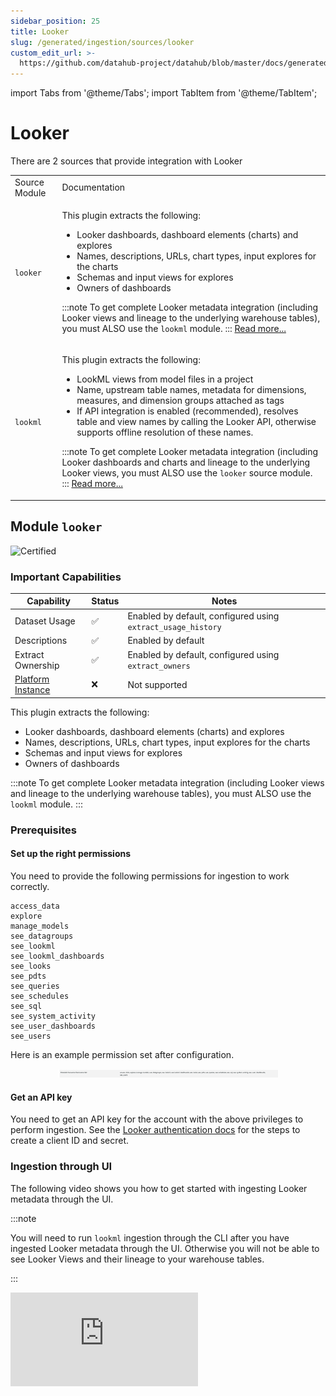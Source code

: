 ```yaml
---
sidebar_position: 25
title: Looker
slug: /generated/ingestion/sources/looker
custom_edit_url: >-
  https://github.com/datahub-project/datahub/blob/master/docs/generated/ingestion/sources/looker.md
---
```


import Tabs from '@theme/Tabs';
import TabItem from '@theme/TabItem';

# Looker
There are 2 sources that provide integration with Looker

<table>
<tr><td>Source Module</td><td>Documentation</td></tr><tr>
<td>

`looker`

</td>
<td>



This plugin extracts the following:
- Looker dashboards, dashboard elements (charts) and explores
- Names, descriptions, URLs, chart types, input explores for the charts
- Schemas and input views for explores
- Owners of dashboards

:::note
To get complete Looker metadata integration (including Looker views and lineage to the underlying warehouse tables), you must ALSO use the `lookml` module.
:::
 [Read more...](#module-looker)


</td>
</tr>
<tr>
<td>

`lookml`

</td>
<td>



This plugin extracts the following:
- LookML views from model files in a project
- Name, upstream table names, metadata for dimensions, measures, and dimension groups attached as tags
- If API integration is enabled (recommended), resolves table and view names by calling the Looker API, otherwise supports offline resolution of these names.

:::note
To get complete Looker metadata integration (including Looker dashboards and charts and lineage to the underlying Looker views, you must ALSO use the `looker` source module.
:::
 [Read more...](#module-lookml)


</td>
</tr>
</table>



## Module `looker`
![Certified](https://img.shields.io/badge/support%20status-certified-brightgreen)


### Important Capabilities
| Capability | Status | Notes |
| ---------- | ------ | ----- |
| Dataset Usage | ✅ | Enabled by default, configured using `extract_usage_history` |
| Descriptions | ✅ | Enabled by default |
| Extract Ownership | ✅ | Enabled by default, configured using `extract_owners` |
| [Platform Instance](../../../platform-instances.md) | ❌ | Not supported |


This plugin extracts the following:
- Looker dashboards, dashboard elements (charts) and explores
- Names, descriptions, URLs, chart types, input explores for the charts
- Schemas and input views for explores
- Owners of dashboards

:::note
To get complete Looker metadata integration (including Looker views and lineage to the underlying warehouse tables), you must ALSO use the `lookml` module.
:::

### Prerequisites

#### Set up the right permissions
You need to provide the following permissions for ingestion to work correctly. 
```
access_data
explore
manage_models
see_datagroups
see_lookml
see_lookml_dashboards
see_looks
see_pdts
see_queries
see_schedules
see_sql
see_system_activity
see_user_dashboards
see_users
```
Here is an example permission set after configuration. 

<p align="center">
  <img width="70%"  src="https://raw.githubusercontent.com/datahub-project/static-assets/main/imgs/looker_datahub_permission_set.png"/>
</p>

#### Get an API key

You need to get an API key for the account with the above privileges to perform ingestion. See the [Looker authentication docs](https://docs.looker.com/reference/api-and-integration/api-auth#authentication_with_an_sdk) for the steps to create a client ID and secret.


### Ingestion through UI

The following video shows you how to get started with ingesting Looker metadata through the UI. 

:::note

You will need to run `lookml` ingestion through the CLI after you have ingested Looker metadata through the UI. Otherwise you will not be able to see Looker Views and their lineage to your warehouse tables. 

::: 

<div
  style={{
    position: "relative",
    paddingBottom: "57.692307692307686%",
    height: 0
  }}
>
  <iframe
    src="https://www.loom.com/embed/b8b9654e02714d20a44122cc1bffc1bb"
    frameBorder={0}
    webkitallowfullscreen=""
    mozallowfullscreen=""
    allowFullScreen=""
    style={{
      position: "absolute",
      top: 0,
      left: 0,
      width: "100%",
      height: "100%"
    }}
  />
</div>



### CLI based Ingestion

#### Install the Plugin
```shell
pip install 'acryl-datahub[looker]'
```

### Starter Recipe
Check out the following recipe to get started with ingestion! See [below](#config-details) for full configuration options.


For general pointers on writing and running a recipe, see our [main recipe guide](../../../../metadata-ingestion/README.md#recipes).
```yaml
source:
  type: "looker"
  config:
    # Coordinates
    base_url: "https://<company>.cloud.looker.com"

    # Credentials
    client_id: ${LOOKER_CLIENT_ID}
    client_secret: ${LOOKER_CLIENT_SECRET}

# sink configs

```

### Config Details
<Tabs>
                <TabItem value="options" label="Options" default>

Note that a `.` is used to denote nested fields in the YAML recipe.


<div className='config-table'>

| Field | Description |
|:--- |:--- |
| <div className="path-line"><span className="path-main">base_url</span>&nbsp;<abbr title="Required">✅</abbr></div> <div className="type-name-line"><span className="type-name">string</span></div> | Url to your Looker instance: `https://company.looker.com:19999` or `https://looker.company.com`, or similar. Used for making API calls to Looker and constructing clickable dashboard and chart urls.  |
| <div className="path-line"><span className="path-main">client_id</span>&nbsp;<abbr title="Required">✅</abbr></div> <div className="type-name-line"><span className="type-name">string</span></div> | Looker API client id.  |
| <div className="path-line"><span className="path-main">client_secret</span>&nbsp;<abbr title="Required">✅</abbr></div> <div className="type-name-line"><span className="type-name">string</span></div> | Looker API client secret.  |
| <div className="path-line"><span className="path-main">actor</span></div> <div className="type-name-line"><span className="type-name">string</span></div> | This config is deprecated in favor of `extract_owners`. Previously, was the actor to use in ownership properties of ingested metadata.  |
| <div className="path-line"><span className="path-main">external_base_url</span></div> <div className="type-name-line"><span className="type-name">string</span></div> | Optional URL to use when constructing external URLs to Looker if the `base_url` is not the correct one to use. For example, `https://looker-public.company.com`. If not provided, the external base URL will default to `base_url`.  |
| <div className="path-line"><span className="path-main">extract_column_level_lineage</span></div> <div className="type-name-line"><span className="type-name">boolean</span></div> | When enabled, extracts column-level lineage from Views and Explores <div className="default-line default-line-with-docs">Default: <span className="default-value">True</span></div> |
| <div className="path-line"><span className="path-main">extract_embed_urls</span></div> <div className="type-name-line"><span className="type-name">boolean</span></div> | Produce URLs used to render Looker Explores as Previews inside of DataHub UI. Embeds must be enabled inside of Looker to use this feature. <div className="default-line default-line-with-docs">Default: <span className="default-value">True</span></div> |
| <div className="path-line"><span className="path-main">extract_independent_looks</span></div> <div className="type-name-line"><span className="type-name">boolean</span></div> | Extract looks which are not part of any Dashboard. To enable this flag the stateful_ingestion should also be enabled. <div className="default-line default-line-with-docs">Default: <span className="default-value">False</span></div> |
| <div className="path-line"><span className="path-main">extract_owners</span></div> <div className="type-name-line"><span className="type-name">boolean</span></div> | When enabled, extracts ownership from Looker directly. When disabled, ownership is left empty for dashboards and charts. <div className="default-line default-line-with-docs">Default: <span className="default-value">True</span></div> |
| <div className="path-line"><span className="path-main">extract_usage_history</span></div> <div className="type-name-line"><span className="type-name">boolean</span></div> | Whether to ingest usage statistics for dashboards. Setting this to True will query looker system activity explores to fetch historical dashboard usage. <div className="default-line default-line-with-docs">Default: <span className="default-value">True</span></div> |
| <div className="path-line"><span className="path-main">extract_usage_history_for_interval</span></div> <div className="type-name-line"><span className="type-name">string</span></div> | Used only if extract_usage_history is set to True. Interval to extract looker dashboard usage history for. See https://docs.looker.com/reference/filter-expressions#date_and_time. <div className="default-line default-line-with-docs">Default: <span className="default-value">30 days</span></div> |
| <div className="path-line"><span className="path-main">include_deleted</span></div> <div className="type-name-line"><span className="type-name">boolean</span></div> | Whether to include deleted dashboards and looks. <div className="default-line default-line-with-docs">Default: <span className="default-value">False</span></div> |
| <div className="path-line"><span className="path-main">max_threads</span></div> <div className="type-name-line"><span className="type-name">integer</span></div> | Max parallelism for Looker API calls. Defaults to cpuCount or 40 <div className="default-line default-line-with-docs">Default: <span className="default-value">12</span></div> |
| <div className="path-line"><span className="path-main">platform_instance</span></div> <div className="type-name-line"><span className="type-name">string</span></div> | The instance of the platform that all assets produced by this recipe belong to  |
| <div className="path-line"><span className="path-main">platform_name</span></div> <div className="type-name-line"><span className="type-name">string</span></div> | Default platform name. Don't change. <div className="default-line default-line-with-docs">Default: <span className="default-value">looker</span></div> |
| <div className="path-line"><span className="path-main">skip_personal_folders</span></div> <div className="type-name-line"><span className="type-name">boolean</span></div> | Whether to skip ingestion of dashboards in personal folders. Setting this to True will only ingest dashboards in the Shared folder space. <div className="default-line default-line-with-docs">Default: <span className="default-value">False</span></div> |
| <div className="path-line"><span className="path-main">strip_user_ids_from_email</span></div> <div className="type-name-line"><span className="type-name">boolean</span></div> | When enabled, converts Looker user emails of the form name@domain.com to urn:li:corpuser:name when assigning ownership <div className="default-line default-line-with-docs">Default: <span className="default-value">False</span></div> |
| <div className="path-line"><span className="path-main">tag_measures_and_dimensions</span></div> <div className="type-name-line"><span className="type-name">boolean</span></div> | When enabled, attaches tags to measures, dimensions and dimension groups to make them more discoverable. When disabled, adds this information to the description of the column. <div className="default-line default-line-with-docs">Default: <span className="default-value">True</span></div> |
| <div className="path-line"><span className="path-main">env</span></div> <div className="type-name-line"><span className="type-name">string</span></div> | The environment that all assets produced by this connector belong to <div className="default-line default-line-with-docs">Default: <span className="default-value">PROD</span></div> |
| <div className="path-line"><span className="path-main">chart_pattern</span></div> <div className="type-name-line"><span className="type-name">AllowDenyPattern</span></div> | Patterns for selecting chart ids that are to be included <div className="default-line default-line-with-docs">Default: <span className="default-value">&#123;&#x27;allow&#x27;: &#91;&#x27;.&#42;&#x27;&#93;, &#x27;deny&#x27;: &#91;&#93;, &#x27;ignoreCase&#x27;: True&#125;</span></div> |
| <div className="path-line"><span className="path-prefix">chart_pattern.</span><span className="path-main">allow</span></div> <div className="type-name-line"><span className="type-name">array(string)</span></div> |   |
| <div className="path-line"><span className="path-prefix">chart_pattern.</span><span className="path-main">deny</span></div> <div className="type-name-line"><span className="type-name">array(string)</span></div> |   |
| <div className="path-line"><span className="path-prefix">chart_pattern.</span><span className="path-main">ignoreCase</span></div> <div className="type-name-line"><span className="type-name">boolean</span></div> | Whether to ignore case sensitivity during pattern matching. <div className="default-line default-line-with-docs">Default: <span className="default-value">True</span></div> |
| <div className="path-line"><span className="path-main">dashboard_pattern</span></div> <div className="type-name-line"><span className="type-name">AllowDenyPattern</span></div> | Patterns for selecting dashboard ids that are to be included <div className="default-line default-line-with-docs">Default: <span className="default-value">&#123;&#x27;allow&#x27;: &#91;&#x27;.&#42;&#x27;&#93;, &#x27;deny&#x27;: &#91;&#93;, &#x27;ignoreCase&#x27;: True&#125;</span></div> |
| <div className="path-line"><span className="path-prefix">dashboard_pattern.</span><span className="path-main">allow</span></div> <div className="type-name-line"><span className="type-name">array(string)</span></div> |   |
| <div className="path-line"><span className="path-prefix">dashboard_pattern.</span><span className="path-main">deny</span></div> <div className="type-name-line"><span className="type-name">array(string)</span></div> |   |
| <div className="path-line"><span className="path-prefix">dashboard_pattern.</span><span className="path-main">ignoreCase</span></div> <div className="type-name-line"><span className="type-name">boolean</span></div> | Whether to ignore case sensitivity during pattern matching. <div className="default-line default-line-with-docs">Default: <span className="default-value">True</span></div> |
| <div className="path-line"><span className="path-main">explore_browse_pattern</span></div> <div className="type-name-line"><span className="type-name">LookerNamingPattern</span></div> | Pattern for providing browse paths to explores. Allowed variables are ['platform', 'env', 'project', 'model', 'name'] <div className="default-line default-line-with-docs">Default: <span className="default-value">&#123;&#x27;pattern&#x27;: &#x27;/&#123;env&#125;/&#123;platform&#125;/&#123;project&#125;/explores&#x27;...</span></div> |
| <div className="path-line"><span className="path-prefix">explore_browse_pattern.</span><span className="path-main">pattern</span>&nbsp;<abbr title="Required if explore_browse_pattern is set">❓</abbr></div> <div className="type-name-line"><span className="type-name">string</span></div> |   |
| <div className="path-line"><span className="path-main">explore_naming_pattern</span></div> <div className="type-name-line"><span className="type-name">LookerNamingPattern</span></div> | Pattern for providing dataset names to explores. Allowed variables are ['platform', 'env', 'project', 'model', 'name'] <div className="default-line default-line-with-docs">Default: <span className="default-value">&#123;&#x27;pattern&#x27;: &#x27;&#123;model&#125;.explore.&#123;name&#125;&#x27;&#125;</span></div> |
| <div className="path-line"><span className="path-prefix">explore_naming_pattern.</span><span className="path-main">pattern</span>&nbsp;<abbr title="Required if explore_naming_pattern is set">❓</abbr></div> <div className="type-name-line"><span className="type-name">string</span></div> |   |
| <div className="path-line"><span className="path-main">transport_options</span></div> <div className="type-name-line"><span className="type-name">TransportOptionsConfig</span></div> | Populates the [TransportOptions](https://github.com/looker-open-source/sdk-codegen/blob/94d6047a0d52912ac082eb91616c1e7c379ab262/python/looker_sdk/rtl/transport.py#L70) struct for looker client  |
| <div className="path-line"><span className="path-prefix">transport_options.</span><span className="path-main">headers</span>&nbsp;<abbr title="Required if transport_options is set">❓</abbr></div> <div className="type-name-line"><span className="type-name">map(str,string)</span></div> |   |
| <div className="path-line"><span className="path-prefix">transport_options.</span><span className="path-main">timeout</span>&nbsp;<abbr title="Required if transport_options is set">❓</abbr></div> <div className="type-name-line"><span className="type-name">integer</span></div> |   |
| <div className="path-line"><span className="path-main">view_browse_pattern</span></div> <div className="type-name-line"><span className="type-name">LookerNamingPattern</span></div> | Pattern for providing browse paths to views. Allowed variables are ['platform', 'env', 'project', 'model', 'name'] <div className="default-line default-line-with-docs">Default: <span className="default-value">&#123;&#x27;pattern&#x27;: &#x27;/&#123;env&#125;/&#123;platform&#125;/&#123;project&#125;/views&#x27;&#125;</span></div> |
| <div className="path-line"><span className="path-prefix">view_browse_pattern.</span><span className="path-main">pattern</span>&nbsp;<abbr title="Required if view_browse_pattern is set">❓</abbr></div> <div className="type-name-line"><span className="type-name">string</span></div> |   |
| <div className="path-line"><span className="path-main">view_naming_pattern</span></div> <div className="type-name-line"><span className="type-name">LookerNamingPattern</span></div> | Pattern for providing dataset names to views. Allowed variables are ['platform', 'env', 'project', 'model', 'name'] <div className="default-line default-line-with-docs">Default: <span className="default-value">&#123;&#x27;pattern&#x27;: &#x27;&#123;project&#125;.view.&#123;name&#125;&#x27;&#125;</span></div> |
| <div className="path-line"><span className="path-prefix">view_naming_pattern.</span><span className="path-main">pattern</span>&nbsp;<abbr title="Required if view_naming_pattern is set">❓</abbr></div> <div className="type-name-line"><span className="type-name">string</span></div> |   |
| <div className="path-line"><span className="path-main">stateful_ingestion</span></div> <div className="type-name-line"><span className="type-name">StatefulStaleMetadataRemovalConfig</span></div> | Base specialized config for Stateful Ingestion with stale metadata removal capability.  |
| <div className="path-line"><span className="path-prefix">stateful_ingestion.</span><span className="path-main">enabled</span></div> <div className="type-name-line"><span className="type-name">boolean</span></div> | The type of the ingestion state provider registered with datahub. <div className="default-line default-line-with-docs">Default: <span className="default-value">False</span></div> |
| <div className="path-line"><span className="path-prefix">stateful_ingestion.</span><span className="path-main">remove_stale_metadata</span></div> <div className="type-name-line"><span className="type-name">boolean</span></div> | Soft-deletes the entities present in the last successful run but missing in the current run with stateful_ingestion enabled. <div className="default-line default-line-with-docs">Default: <span className="default-value">True</span></div> |

</div>
</TabItem>
<TabItem value="schema" label="Schema">

The [JSONSchema](https://json-schema.org/) for this configuration is inlined below.


```javascript
{
  "title": "LookerDashboardSourceConfig",
  "description": "Any source that is a primary producer of Dataset metadata should inherit this class",
  "type": "object",
  "properties": {
    "env": {
      "title": "Env",
      "description": "The environment that all assets produced by this connector belong to",
      "default": "PROD",
      "type": "string"
    },
    "stateful_ingestion": {
      "$ref": "#/definitions/StatefulStaleMetadataRemovalConfig"
    },
    "platform_instance": {
      "title": "Platform Instance",
      "description": "The instance of the platform that all assets produced by this recipe belong to",
      "type": "string"
    },
    "explore_naming_pattern": {
      "title": "Explore Naming Pattern",
      "description": "Pattern for providing dataset names to explores. Allowed variables are ['platform', 'env', 'project', 'model', 'name']",
      "default": {
        "pattern": "{model}.explore.{name}"
      },
      "allOf": [
        {
          "$ref": "#/definitions/LookerNamingPattern"
        }
      ]
    },
    "explore_browse_pattern": {
      "title": "Explore Browse Pattern",
      "description": "Pattern for providing browse paths to explores. Allowed variables are ['platform', 'env', 'project', 'model', 'name']",
      "default": {
        "pattern": "/{env}/{platform}/{project}/explores"
      },
      "allOf": [
        {
          "$ref": "#/definitions/LookerNamingPattern"
        }
      ]
    },
    "view_naming_pattern": {
      "title": "View Naming Pattern",
      "description": "Pattern for providing dataset names to views. Allowed variables are ['platform', 'env', 'project', 'model', 'name']",
      "default": {
        "pattern": "{project}.view.{name}"
      },
      "allOf": [
        {
          "$ref": "#/definitions/LookerNamingPattern"
        }
      ]
    },
    "view_browse_pattern": {
      "title": "View Browse Pattern",
      "description": "Pattern for providing browse paths to views. Allowed variables are ['platform', 'env', 'project', 'model', 'name']",
      "default": {
        "pattern": "/{env}/{platform}/{project}/views"
      },
      "allOf": [
        {
          "$ref": "#/definitions/LookerNamingPattern"
        }
      ]
    },
    "tag_measures_and_dimensions": {
      "title": "Tag Measures And Dimensions",
      "description": "When enabled, attaches tags to measures, dimensions and dimension groups to make them more discoverable. When disabled, adds this information to the description of the column.",
      "default": true,
      "type": "boolean"
    },
    "platform_name": {
      "title": "Platform Name",
      "description": "Default platform name. Don't change.",
      "default": "looker",
      "type": "string"
    },
    "extract_column_level_lineage": {
      "title": "Extract Column Level Lineage",
      "description": "When enabled, extracts column-level lineage from Views and Explores",
      "default": true,
      "type": "boolean"
    },
    "client_id": {
      "title": "Client Id",
      "description": "Looker API client id.",
      "type": "string"
    },
    "client_secret": {
      "title": "Client Secret",
      "description": "Looker API client secret.",
      "type": "string"
    },
    "base_url": {
      "title": "Base Url",
      "description": "Url to your Looker instance: `https://company.looker.com:19999` or `https://looker.company.com`, or similar. Used for making API calls to Looker and constructing clickable dashboard and chart urls.",
      "type": "string"
    },
    "transport_options": {
      "title": "Transport Options",
      "description": "Populates the [TransportOptions](https://github.com/looker-open-source/sdk-codegen/blob/94d6047a0d52912ac082eb91616c1e7c379ab262/python/looker_sdk/rtl/transport.py#L70) struct for looker client",
      "allOf": [
        {
          "$ref": "#/definitions/TransportOptionsConfig"
        }
      ]
    },
    "dashboard_pattern": {
      "title": "Dashboard Pattern",
      "description": "Patterns for selecting dashboard ids that are to be included",
      "default": {
        "allow": [
          ".*"
        ],
        "deny": [],
        "ignoreCase": true
      },
      "allOf": [
        {
          "$ref": "#/definitions/AllowDenyPattern"
        }
      ]
    },
    "chart_pattern": {
      "title": "Chart Pattern",
      "description": "Patterns for selecting chart ids that are to be included",
      "default": {
        "allow": [
          ".*"
        ],
        "deny": [],
        "ignoreCase": true
      },
      "allOf": [
        {
          "$ref": "#/definitions/AllowDenyPattern"
        }
      ]
    },
    "include_deleted": {
      "title": "Include Deleted",
      "description": "Whether to include deleted dashboards and looks.",
      "default": false,
      "type": "boolean"
    },
    "extract_owners": {
      "title": "Extract Owners",
      "description": "When enabled, extracts ownership from Looker directly. When disabled, ownership is left empty for dashboards and charts.",
      "default": true,
      "type": "boolean"
    },
    "actor": {
      "title": "Actor",
      "description": "This config is deprecated in favor of `extract_owners`. Previously, was the actor to use in ownership properties of ingested metadata.",
      "type": "string"
    },
    "strip_user_ids_from_email": {
      "title": "Strip User Ids From Email",
      "description": "When enabled, converts Looker user emails of the form name@domain.com to urn:li:corpuser:name when assigning ownership",
      "default": false,
      "type": "boolean"
    },
    "skip_personal_folders": {
      "title": "Skip Personal Folders",
      "description": "Whether to skip ingestion of dashboards in personal folders. Setting this to True will only ingest dashboards in the Shared folder space.",
      "default": false,
      "type": "boolean"
    },
    "max_threads": {
      "title": "Max Threads",
      "description": "Max parallelism for Looker API calls. Defaults to cpuCount or 40",
      "default": 12,
      "type": "integer"
    },
    "external_base_url": {
      "title": "External Base Url",
      "description": "Optional URL to use when constructing external URLs to Looker if the `base_url` is not the correct one to use. For example, `https://looker-public.company.com`. If not provided, the external base URL will default to `base_url`.",
      "type": "string"
    },
    "extract_usage_history": {
      "title": "Extract Usage History",
      "description": "Whether to ingest usage statistics for dashboards. Setting this to True will query looker system activity explores to fetch historical dashboard usage.",
      "default": true,
      "type": "boolean"
    },
    "extract_usage_history_for_interval": {
      "title": "Extract Usage History For Interval",
      "description": "Used only if extract_usage_history is set to True. Interval to extract looker dashboard usage history for. See https://docs.looker.com/reference/filter-expressions#date_and_time.",
      "default": "30 days",
      "type": "string"
    },
    "extract_embed_urls": {
      "title": "Extract Embed Urls",
      "description": "Produce URLs used to render Looker Explores as Previews inside of DataHub UI. Embeds must be enabled inside of Looker to use this feature.",
      "default": true,
      "type": "boolean"
    },
    "extract_independent_looks": {
      "title": "Extract Independent Looks",
      "description": "Extract looks which are not part of any Dashboard. To enable this flag the stateful_ingestion should also be enabled.",
      "default": false,
      "type": "boolean"
    }
  },
  "required": [
    "client_id",
    "client_secret",
    "base_url"
  ],
  "additionalProperties": false,
  "definitions": {
    "DynamicTypedStateProviderConfig": {
      "title": "DynamicTypedStateProviderConfig",
      "type": "object",
      "properties": {
        "type": {
          "title": "Type",
          "description": "The type of the state provider to use. For DataHub use `datahub`",
          "type": "string"
        },
        "config": {
          "title": "Config",
          "description": "The configuration required for initializing the state provider. Default: The datahub_api config if set at pipeline level. Otherwise, the default DatahubClientConfig. See the defaults (https://github.com/datahub-project/datahub/blob/master/metadata-ingestion/src/datahub/ingestion/graph/client.py#L19)."
        }
      },
      "required": [
        "type"
      ],
      "additionalProperties": false
    },
    "StatefulStaleMetadataRemovalConfig": {
      "title": "StatefulStaleMetadataRemovalConfig",
      "description": "Base specialized config for Stateful Ingestion with stale metadata removal capability.",
      "type": "object",
      "properties": {
        "enabled": {
          "title": "Enabled",
          "description": "The type of the ingestion state provider registered with datahub.",
          "default": false,
          "type": "boolean"
        },
        "remove_stale_metadata": {
          "title": "Remove Stale Metadata",
          "description": "Soft-deletes the entities present in the last successful run but missing in the current run with stateful_ingestion enabled.",
          "default": true,
          "type": "boolean"
        }
      },
      "additionalProperties": false
    },
    "LookerNamingPattern": {
      "title": "LookerNamingPattern",
      "type": "object",
      "properties": {
        "pattern": {
          "title": "Pattern",
          "type": "string"
        }
      },
      "required": [
        "pattern"
      ],
      "additionalProperties": false
    },
    "TransportOptionsConfig": {
      "title": "TransportOptionsConfig",
      "type": "object",
      "properties": {
        "timeout": {
          "title": "Timeout",
          "type": "integer"
        },
        "headers": {
          "title": "Headers",
          "type": "object",
          "additionalProperties": {
            "type": "string"
          }
        }
      },
      "required": [
        "timeout",
        "headers"
      ],
      "additionalProperties": false
    },
    "AllowDenyPattern": {
      "title": "AllowDenyPattern",
      "description": "A class to store allow deny regexes",
      "type": "object",
      "properties": {
        "allow": {
          "title": "Allow",
          "description": "List of regex patterns to include in ingestion",
          "default": [
            ".*"
          ],
          "type": "array",
          "items": {
            "type": "string"
          }
        },
        "deny": {
          "title": "Deny",
          "description": "List of regex patterns to exclude from ingestion.",
          "default": [],
          "type": "array",
          "items": {
            "type": "string"
          }
        },
        "ignoreCase": {
          "title": "Ignorecase",
          "description": "Whether to ignore case sensitivity during pattern matching.",
          "default": true,
          "type": "boolean"
        }
      },
      "additionalProperties": false
    }
  }
}
```


</TabItem>
</Tabs>


### Code Coordinates
- Class Name: `datahub.ingestion.source.looker.looker_source.LookerDashboardSource`
- Browse on [GitHub](https://github.com/datahub-project/datahub/blob/master/metadata-ingestion/src/datahub/ingestion/source/looker/looker_source.py)



## Module `lookml`
![Certified](https://img.shields.io/badge/support%20status-certified-brightgreen)


### Important Capabilities
| Capability | Status | Notes |
| ---------- | ------ | ----- |
| Column-level Lineage | ✅ | Enabled by default, configured using `extract_column_level_lineage` |
| [Platform Instance](../../../platform-instances.md) | ✅ | Supported using the `connection_to_platform_map` |
| Table-Level Lineage | ✅ | Supported by default |


This plugin extracts the following:
- LookML views from model files in a project
- Name, upstream table names, metadata for dimensions, measures, and dimension groups attached as tags
- If API integration is enabled (recommended), resolves table and view names by calling the Looker API, otherwise supports offline resolution of these names.

:::note
To get complete Looker metadata integration (including Looker dashboards and charts and lineage to the underlying Looker views, you must ALSO use the `looker` source module.
:::

### Prerequisites

#### [Recommended] Create a GitHub Deploy Key

To use LookML ingestion through the UI, or automate github checkout through the cli, you must set up a GitHub deploy key for your Looker GitHub repository. Read [this](https://docs.github.com/en/developers/overview/managing-deploy-keys#deploy-keys) document for how to set up deploy keys for your Looker git repo.

In a nutshell, there are three steps:

1. Generate a private-public ssh key pair. This will typically generate two files, e.g. looker_datahub_deploy_key (this is the private key) and looker_datahub_deploy_key.pub (this is the public key)
   ![Image](https://raw.githubusercontent.com/datahub-project/static-assets/main/imgs/gitssh/ssh-key-generation.png)

2. Add the public key to your Looker git repo as a deploy key with read access (no need to provision write access). Follow the guide [here](https://docs.github.com/en/developers/overview/managing-deploy-keys#deploy-keys) for that.
   ![Image](https://raw.githubusercontent.com/datahub-project/static-assets/main/imgs/gitssh/git-deploy-key.png)

3. Make note of the private key file, you will need to paste the contents of the file into the **GitHub Deploy Key** field later while setting up [ingestion using the UI](#ui-based-ingestion-recommended-for-ease-of-use).

### Setup your connection mapping

The connection mapping enables DataHub to accurately generate lineage to your upstream warehouse.
It maps Looker connection names to the platform and database that they're pointing to.

There's two ways to configure this:

1. Provide Looker **admin** API credentials, and we'll automatically map lineage correctly. Details on how to do this are below.
2. Manually populate the `connection_to_platform_map` and `project_name` configuration fields. See the starter recipe for an example of what this should look like.

#### [Optional] Create an API key with admin privileges

See the [Looker authentication docs](https://docs.looker.com/reference/api-and-integration/api-auth#authentication_with_an_sdk) for the steps to create a client ID and secret.
You need to ensure that the API key is attached to a user that has Admin privileges.

If you don't want to provide admin API credentials, you can manually populate the `connection_to_platform_map` and `project_name` in the ingestion configuration.

### Ingestion Options

You have 3 options for controlling where your ingestion of LookML is run.

- The DataHub UI (recommended for the easiest out-of-the-box experience)
- As a GitHub Action (recommended to ensure that you have the freshest metadata pushed on change)
- Using the CLI (scheduled via an orchestrator like Airflow)

Read on to learn more about these options.

### UI-based Ingestion [Recommended for ease of use]

To ingest LookML metadata through the UI, you must set up a GitHub deploy key using the instructions in the section [above](#recommended-create-a-github-deploy-key). Once that is complete, you can follow the on-screen instructions to set up a LookML source using the Ingestion page.
The following video shows you how to ingest LookML metadata through the UI and find the relevant information from your Looker account.

<div style={{ position: "relative", paddingBottom: "56.25%", height: 0 }}>
  <iframe
    src="https://www.loom.com/embed/c66dd625de7f48b39005e0eb9c345f5a"
    frameBorder={0}
    webkitallowfullscreen=""
    mozallowfullscreen=""
    allowFullScreen=""
    style={{
      position: "absolute",
      top: 0,
      left: 0,
      width: "100%",
      height: "100%"
    }}
  />
</div>

### GitHub Action based Ingestion [Recommended for push-based integration]

You can set up ingestion using a GitHub Action to push metadata whenever your main Looker GitHub repo changes.
The following sample GitHub action file can be modified to emit LookML metadata whenever there is a change to your repository. This ensures that metadata is already fresh and up to date.

#### Sample GitHub Action

Drop this file into your `.github/workflows` directory inside your Looker GitHub repo.
You need to set up the following secrets in your GitHub repository to get this workflow to work:

- DATAHUB_GMS_HOST: The endpoint where your DataHub host is running
- DATAHUB_TOKEN: An authentication token provisioned for DataHub ingestion
- LOOKER_BASE_URL: The base url where your Looker assets are hosted (e.g. <https://acryl.cloud.looker.com>)
- LOOKER_CLIENT_ID: A provisioned Looker Client ID
- LOOKER_CLIENT_SECRET: A provisioned Looker Client Secret

```yml
name: lookml metadata upload
on:
  # Note that this action only runs on pushes to your main branch. If you want to also
  # run on pull requests, we'd recommend running datahub ingest with the `--dry-run` flag.
  push:
    branches:
      - main
  release:
    types: [published, edited]
  workflow_dispatch:

jobs:
  lookml-metadata-upload:
    runs-on: ubuntu-latest
    steps:
      - uses: actions/checkout@v3
      - uses: actions/setup-python@v4
        with:
          python-version: "3.10"
      - name: Run LookML ingestion
        run: |
          pip install 'acryl-datahub[lookml,datahub-rest]'
          cat << EOF > lookml_ingestion.yml
          # LookML ingestion configuration.
          # This is a full ingestion recipe, and supports all config options that the LookML source supports.
          source:
            type: "lookml"
            config:
              base_folder: ${{ github.workspace }}
              parse_table_names_from_sql: true
              github_info:
                repo: ${{ github.repository }}
                branch: ${{ github.ref }}
              # Options
              #connection_to_platform_map:
              #  connection-name:
              #    platform: platform-name (e.g. snowflake)
              #    default_db: default-db-name (e.g. DEMO_PIPELINE)
              api:
                client_id: ${LOOKER_CLIENT_ID}
                client_secret: ${LOOKER_CLIENT_SECRET}
                base_url: ${LOOKER_BASE_URL}
          sink:
            type: datahub-rest
            config:
              server: ${DATAHUB_GMS_URL}
              token: ${DATAHUB_GMS_TOKEN}
          EOF
          datahub ingest -c lookml_ingestion.yml
        env:
          DATAHUB_GMS_URL: ${{ secrets.DATAHUB_GMS_URL }}
          DATAHUB_GMS_TOKEN: ${{ secrets.DATAHUB_GMS_TOKEN }}
          LOOKER_BASE_URL: ${{ secrets.LOOKER_BASE_URL }}
          LOOKER_CLIENT_ID: ${{ secrets.LOOKER_CLIENT_ID }}
          LOOKER_CLIENT_SECRET: ${{ secrets.LOOKER_CLIENT_SECRET }}
```

If you want to ingest lookml using the **datahub** cli directly, read on for instructions and configuration details.

### CLI based Ingestion

#### Install the Plugin
```shell
pip install 'acryl-datahub[lookml]'
```

### Starter Recipe
Check out the following recipe to get started with ingestion! See [below](#config-details) for full configuration options.


For general pointers on writing and running a recipe, see our [main recipe guide](../../../../metadata-ingestion/README.md#recipes).
```yaml
source:
  type: "lookml"
  config:
    # GitHub Coordinates: Used to check out the repo locally and add github links on the dataset's entity page.
    github_info:
      repo: org/repo-name
      deploy_key_file: ${LOOKER_DEPLOY_KEY_FILE} # file containing the private ssh key for a deploy key for the looker git repo

    # Coordinates
    # base_folder: /path/to/model/files ## Optional if you are not able to provide a GitHub deploy key

    # Options
    api:
      # Coordinates for your looker instance
      base_url: "https://YOUR_INSTANCE.cloud.looker.com"

      # Credentials for your Looker connection (https://docs.looker.com/reference/api-and-integration/api-auth)
      client_id: ${LOOKER_CLIENT_ID}
      client_secret: ${LOOKER_CLIENT_SECRET}

    # Alternative to API section above if you want a purely file-based ingestion with no api calls to Looker or if you want to provide platform_instance ids for your connections
    # project_name: PROJECT_NAME # See (https://docs.looker.com/data-modeling/getting-started/how-project-works) to understand what is your project name
    # connection_to_platform_map:
    #   connection_name_1:
    #     platform: snowflake # bigquery, hive, etc
    #     default_db: DEFAULT_DATABASE. # the default database configured for this connection
    #     default_schema: DEFAULT_SCHEMA # the default schema configured for this connection
    #     platform_instance: snow_warehouse # optional
    #     platform_env: PROD  # optional
    #   connection_name_2:
    #     platform: bigquery # snowflake, hive, etc
    #     default_db: DEFAULT_DATABASE. # the default database configured for this connection
    #     default_schema: DEFAULT_SCHEMA # the default schema configured for this connection
    #     platform_instance: bq_warehouse # optional
    #     platform_env: DEV  # optional
# Default sink is datahub-rest and doesn't need to be configured
# See https://datahubproject.io/docs/metadata-ingestion/sink_docs/datahub for customization options


```

### Config Details
<Tabs>
                <TabItem value="options" label="Options" default>

Note that a `.` is used to denote nested fields in the YAML recipe.


<div className='config-table'>

| Field | Description |
|:--- |:--- |
| <div className="path-line"><span className="path-main">base_folder</span></div> <div className="type-name-line"><span className="type-name">string(directory-path)</span></div> | Required if not providing github configuration and deploy keys. A pointer to a local directory (accessible to the ingestion system) where the root of the LookML repo has been checked out (typically via a git clone). This is typically the root folder where the `*.model.lkml` and `*.view.lkml` files are stored. e.g. If you have checked out your LookML repo under `/Users/jdoe/workspace/my-lookml-repo`, then set `base_folder` to `/Users/jdoe/workspace/my-lookml-repo`.  |
| <div className="path-line"><span className="path-main">emit_reachable_views_only</span></div> <div className="type-name-line"><span className="type-name">boolean</span></div> | When enabled, only views that are reachable from explores defined in the model files are emitted <div className="default-line default-line-with-docs">Default: <span className="default-value">True</span></div> |
| <div className="path-line"><span className="path-main">extract_column_level_lineage</span></div> <div className="type-name-line"><span className="type-name">boolean</span></div> | When enabled, extracts column-level lineage from Views and Explores <div className="default-line default-line-with-docs">Default: <span className="default-value">True</span></div> |
| <div className="path-line"><span className="path-main">max_file_snippet_length</span></div> <div className="type-name-line"><span className="type-name">integer</span></div> | When extracting the view definition from a lookml file, the maximum number of characters to extract. <div className="default-line default-line-with-docs">Default: <span className="default-value">512000</span></div> |
| <div className="path-line"><span className="path-main">parse_table_names_from_sql</span></div> <div className="type-name-line"><span className="type-name">boolean</span></div> | See note below. <div className="default-line default-line-with-docs">Default: <span className="default-value">False</span></div> |
| <div className="path-line"><span className="path-main">platform_instance</span></div> <div className="type-name-line"><span className="type-name">string</span></div> | The instance of the platform that all assets produced by this recipe belong to  |
| <div className="path-line"><span className="path-main">platform_name</span></div> <div className="type-name-line"><span className="type-name">string</span></div> | Default platform name. Don't change. <div className="default-line default-line-with-docs">Default: <span className="default-value">looker</span></div> |
| <div className="path-line"><span className="path-main">populate_sql_logic_for_missing_descriptions</span></div> <div className="type-name-line"><span className="type-name">boolean</span></div> | When enabled, field descriptions will include the sql logic for computed fields if descriptions are missing <div className="default-line default-line-with-docs">Default: <span className="default-value">False</span></div> |
| <div className="path-line"><span className="path-main">process_isolation_for_sql_parsing</span></div> <div className="type-name-line"><span className="type-name">boolean</span></div> | When enabled, sql parsing will be executed in a separate process to prevent memory leaks. <div className="default-line default-line-with-docs">Default: <span className="default-value">False</span></div> |
| <div className="path-line"><span className="path-main">process_refinements</span></div> <div className="type-name-line"><span className="type-name">boolean</span></div> | When enabled, looker refinement will be processed to adapt an existing view. <div className="default-line default-line-with-docs">Default: <span className="default-value">False</span></div> |
| <div className="path-line"><span className="path-main">project_name</span></div> <div className="type-name-line"><span className="type-name">string</span></div> | Required if you don't specify the `api` section. The project name within which all the model files live. See (https://docs.looker.com/data-modeling/getting-started/how-project-works) to understand what the Looker project name should be. The simplest way to see your projects is to click on `Develop` followed by `Manage LookML Projects` in the Looker application.  |
| <div className="path-line"><span className="path-main">sql_parser</span></div> <div className="type-name-line"><span className="type-name">string</span></div> | See note below. <div className="default-line default-line-with-docs">Default: <span className="default-value">datahub.utilities.sql&#95;parser.DefaultSQLParser</span></div> |
| <div className="path-line"><span className="path-main">tag_measures_and_dimensions</span></div> <div className="type-name-line"><span className="type-name">boolean</span></div> | When enabled, attaches tags to measures, dimensions and dimension groups to make them more discoverable. When disabled, adds this information to the description of the column. <div className="default-line default-line-with-docs">Default: <span className="default-value">True</span></div> |
| <div className="path-line"><span className="path-main">env</span></div> <div className="type-name-line"><span className="type-name">string</span></div> | The environment that all assets produced by this connector belong to <div className="default-line default-line-with-docs">Default: <span className="default-value">PROD</span></div> |
| <div className="path-line"><span className="path-main">api</span></div> <div className="type-name-line"><span className="type-name">LookerAPIConfig</span></div> |   |
| <div className="path-line"><span className="path-prefix">api.</span><span className="path-main">base_url</span>&nbsp;<abbr title="Required if api is set">❓</abbr></div> <div className="type-name-line"><span className="type-name">string</span></div> | Url to your Looker instance: `https://company.looker.com:19999` or `https://looker.company.com`, or similar. Used for making API calls to Looker and constructing clickable dashboard and chart urls.  |
| <div className="path-line"><span className="path-prefix">api.</span><span className="path-main">client_id</span>&nbsp;<abbr title="Required if api is set">❓</abbr></div> <div className="type-name-line"><span className="type-name">string</span></div> | Looker API client id.  |
| <div className="path-line"><span className="path-prefix">api.</span><span className="path-main">client_secret</span>&nbsp;<abbr title="Required if api is set">❓</abbr></div> <div className="type-name-line"><span className="type-name">string</span></div> | Looker API client secret.  |
| <div className="path-line"><span className="path-prefix">api.</span><span className="path-main">transport_options</span></div> <div className="type-name-line"><span className="type-name">TransportOptionsConfig</span></div> | Populates the [TransportOptions](https://github.com/looker-open-source/sdk-codegen/blob/94d6047a0d52912ac082eb91616c1e7c379ab262/python/looker_sdk/rtl/transport.py#L70) struct for looker client  |
| <div className="path-line"><span className="path-prefix">api.transport_options.</span><span className="path-main">headers</span>&nbsp;<abbr title="Required if transport_options is set">❓</abbr></div> <div className="type-name-line"><span className="type-name">map(str,string)</span></div> |   |
| <div className="path-line"><span className="path-prefix">api.transport_options.</span><span className="path-main">timeout</span>&nbsp;<abbr title="Required if transport_options is set">❓</abbr></div> <div className="type-name-line"><span className="type-name">integer</span></div> |   |
| <div className="path-line"><span className="path-main">connection_to_platform_map</span></div> <div className="type-name-line"><span className="type-name">map(str,LookerConnectionDefinition)</span></div> |   |
| <div className="path-line"><span className="path-prefix">connection_to_platform_map.`key`.</span><span className="path-main">platform</span>&nbsp;<abbr title="Required if connection_to_platform_map is set">❓</abbr></div> <div className="type-name-line"><span className="type-name">string</span></div> |   |
| <div className="path-line"><span className="path-prefix">connection_to_platform_map.`key`.</span><span className="path-main">default_db</span>&nbsp;<abbr title="Required if connection_to_platform_map is set">❓</abbr></div> <div className="type-name-line"><span className="type-name">string</span></div> |   |
| <div className="path-line"><span className="path-prefix">connection_to_platform_map.`key`.</span><span className="path-main">default_schema</span></div> <div className="type-name-line"><span className="type-name">string</span></div> |   |
| <div className="path-line"><span className="path-prefix">connection_to_platform_map.`key`.</span><span className="path-main">platform_env</span></div> <div className="type-name-line"><span className="type-name">string</span></div> | The environment that the platform is located in. Leaving this empty will inherit defaults from the top level Looker configuration  |
| <div className="path-line"><span className="path-prefix">connection_to_platform_map.`key`.</span><span className="path-main">platform_instance</span></div> <div className="type-name-line"><span className="type-name">string</span></div> |   |
| <div className="path-line"><span className="path-main">explore_browse_pattern</span></div> <div className="type-name-line"><span className="type-name">LookerNamingPattern</span></div> | Pattern for providing browse paths to explores. Allowed variables are ['platform', 'env', 'project', 'model', 'name'] <div className="default-line default-line-with-docs">Default: <span className="default-value">&#123;&#x27;pattern&#x27;: &#x27;/&#123;env&#125;/&#123;platform&#125;/&#123;project&#125;/explores&#x27;...</span></div> |
| <div className="path-line"><span className="path-prefix">explore_browse_pattern.</span><span className="path-main">pattern</span>&nbsp;<abbr title="Required if explore_browse_pattern is set">❓</abbr></div> <div className="type-name-line"><span className="type-name">string</span></div> |   |
| <div className="path-line"><span className="path-main">explore_naming_pattern</span></div> <div className="type-name-line"><span className="type-name">LookerNamingPattern</span></div> | Pattern for providing dataset names to explores. Allowed variables are ['platform', 'env', 'project', 'model', 'name'] <div className="default-line default-line-with-docs">Default: <span className="default-value">&#123;&#x27;pattern&#x27;: &#x27;&#123;model&#125;.explore.&#123;name&#125;&#x27;&#125;</span></div> |
| <div className="path-line"><span className="path-prefix">explore_naming_pattern.</span><span className="path-main">pattern</span>&nbsp;<abbr title="Required if explore_naming_pattern is set">❓</abbr></div> <div className="type-name-line"><span className="type-name">string</span></div> |   |
| <div className="path-line"><span className="path-main">git_info</span></div> <div className="type-name-line"><span className="type-name">GitInfo</span></div> | Reference to your git location. If present, supplies handy links to your lookml on the dataset entity page.  |
| <div className="path-line"><span className="path-prefix">git_info.</span><span className="path-main">repo</span>&nbsp;<abbr title="Required if git_info is set">❓</abbr></div> <div className="type-name-line"><span className="type-name">string</span></div> | Name of your Git repo e.g. https://github.com/datahub-project/datahub or https://gitlab.com/gitlab-org/gitlab. If organization/repo is provided, we assume it is a GitHub repo.  |
| <div className="path-line"><span className="path-prefix">git_info.</span><span className="path-main">branch</span></div> <div className="type-name-line"><span className="type-name">string</span></div> | Branch on which your files live by default. Typically main or master. This can also be a commit hash. <div className="default-line default-line-with-docs">Default: <span className="default-value">main</span></div> |
| <div className="path-line"><span className="path-prefix">git_info.</span><span className="path-main">deploy_key</span></div> <div className="type-name-line"><span className="type-name">string(password)</span></div> | A private key that contains an ssh key that has been configured as a deploy key for this repository. See deploy_key_file if you want to use a file that contains this key.  |
| <div className="path-line"><span className="path-prefix">git_info.</span><span className="path-main">deploy_key_file</span></div> <div className="type-name-line"><span className="type-name">string(file-path)</span></div> | A private key file that contains an ssh key that has been configured as a deploy key for this repository. Use a file where possible, else see deploy_key for a config field that accepts a raw string.  |
| <div className="path-line"><span className="path-prefix">git_info.</span><span className="path-main">repo_ssh_locator</span></div> <div className="type-name-line"><span className="type-name">string</span></div> | The url to call `git clone` on. We infer this for github and gitlab repos, but it is required for other hosts.  |
| <div className="path-line"><span className="path-prefix">git_info.</span><span className="path-main">url_template</span></div> <div className="type-name-line"><span className="type-name">string</span></div> | Template for generating a URL to a file in the repo e.g. '{repo_url}/blob/{branch}/{file_path}'. We can infer this for GitHub and GitLab repos, and it is otherwise required.It supports the following variables: {repo_url}, {branch}, {file_path}  |
| <div className="path-line"><span className="path-main">model_pattern</span></div> <div className="type-name-line"><span className="type-name">AllowDenyPattern</span></div> | List of regex patterns for LookML models to include in the extraction. <div className="default-line default-line-with-docs">Default: <span className="default-value">&#123;&#x27;allow&#x27;: &#91;&#x27;.&#42;&#x27;&#93;, &#x27;deny&#x27;: &#91;&#93;, &#x27;ignoreCase&#x27;: True&#125;</span></div> |
| <div className="path-line"><span className="path-prefix">model_pattern.</span><span className="path-main">allow</span></div> <div className="type-name-line"><span className="type-name">array(string)</span></div> |   |
| <div className="path-line"><span className="path-prefix">model_pattern.</span><span className="path-main">deny</span></div> <div className="type-name-line"><span className="type-name">array(string)</span></div> |   |
| <div className="path-line"><span className="path-prefix">model_pattern.</span><span className="path-main">ignoreCase</span></div> <div className="type-name-line"><span className="type-name">boolean</span></div> | Whether to ignore case sensitivity during pattern matching. <div className="default-line default-line-with-docs">Default: <span className="default-value">True</span></div> |
| <div className="path-line"><span className="path-main">project_dependencies</span></div> <div className="type-name-line"><span className="type-name">One of map(str,union)(directory-path), map(str,union)</span></div> |   |
| <div className="path-line"><span className="path-prefix">project_dependencies.`key`.</span><span className="path-main">repo</span>&nbsp;<abbr title="Required if project_dependencies is set">❓</abbr></div> <div className="type-name-line"><span className="type-name">string</span></div> | Name of your Git repo e.g. https://github.com/datahub-project/datahub or https://gitlab.com/gitlab-org/gitlab. If organization/repo is provided, we assume it is a GitHub repo.  |
| <div className="path-line"><span className="path-prefix">project_dependencies.`key`.</span><span className="path-main">branch</span></div> <div className="type-name-line"><span className="type-name">string</span></div> | Branch on which your files live by default. Typically main or master. This can also be a commit hash. <div className="default-line default-line-with-docs">Default: <span className="default-value">main</span></div> |
| <div className="path-line"><span className="path-prefix">project_dependencies.`key`.</span><span className="path-main">deploy_key</span></div> <div className="type-name-line"><span className="type-name">string(password)</span></div> | A private key that contains an ssh key that has been configured as a deploy key for this repository. See deploy_key_file if you want to use a file that contains this key.  |
| <div className="path-line"><span className="path-prefix">project_dependencies.`key`.</span><span className="path-main">deploy_key_file</span></div> <div className="type-name-line"><span className="type-name">string(file-path)</span></div> | A private key file that contains an ssh key that has been configured as a deploy key for this repository. Use a file where possible, else see deploy_key for a config field that accepts a raw string.  |
| <div className="path-line"><span className="path-prefix">project_dependencies.`key`.</span><span className="path-main">repo_ssh_locator</span></div> <div className="type-name-line"><span className="type-name">string</span></div> | The url to call `git clone` on. We infer this for github and gitlab repos, but it is required for other hosts.  |
| <div className="path-line"><span className="path-prefix">project_dependencies.`key`.</span><span className="path-main">url_template</span></div> <div className="type-name-line"><span className="type-name">string</span></div> | Template for generating a URL to a file in the repo e.g. '{repo_url}/blob/{branch}/{file_path}'. We can infer this for GitHub and GitLab repos, and it is otherwise required.It supports the following variables: {repo_url}, {branch}, {file_path}  |
| <div className="path-line"><span className="path-main">transport_options</span></div> <div className="type-name-line"><span className="type-name">TransportOptionsConfig</span></div> | Populates the [TransportOptions](https://github.com/looker-open-source/sdk-codegen/blob/94d6047a0d52912ac082eb91616c1e7c379ab262/python/looker_sdk/rtl/transport.py#L70) struct for looker client  |
| <div className="path-line"><span className="path-prefix">transport_options.</span><span className="path-main">headers</span>&nbsp;<abbr title="Required if transport_options is set">❓</abbr></div> <div className="type-name-line"><span className="type-name">map(str,string)</span></div> |   |
| <div className="path-line"><span className="path-prefix">transport_options.</span><span className="path-main">timeout</span>&nbsp;<abbr title="Required if transport_options is set">❓</abbr></div> <div className="type-name-line"><span className="type-name">integer</span></div> |   |
| <div className="path-line"><span className="path-main">view_browse_pattern</span></div> <div className="type-name-line"><span className="type-name">LookerNamingPattern</span></div> | Pattern for providing browse paths to views. Allowed variables are ['platform', 'env', 'project', 'model', 'name'] <div className="default-line default-line-with-docs">Default: <span className="default-value">&#123;&#x27;pattern&#x27;: &#x27;/&#123;env&#125;/&#123;platform&#125;/&#123;project&#125;/views&#x27;&#125;</span></div> |
| <div className="path-line"><span className="path-prefix">view_browse_pattern.</span><span className="path-main">pattern</span>&nbsp;<abbr title="Required if view_browse_pattern is set">❓</abbr></div> <div className="type-name-line"><span className="type-name">string</span></div> |   |
| <div className="path-line"><span className="path-main">view_naming_pattern</span></div> <div className="type-name-line"><span className="type-name">LookerNamingPattern</span></div> | Pattern for providing dataset names to views. Allowed variables are ['platform', 'env', 'project', 'model', 'name'] <div className="default-line default-line-with-docs">Default: <span className="default-value">&#123;&#x27;pattern&#x27;: &#x27;&#123;project&#125;.view.&#123;name&#125;&#x27;&#125;</span></div> |
| <div className="path-line"><span className="path-prefix">view_naming_pattern.</span><span className="path-main">pattern</span>&nbsp;<abbr title="Required if view_naming_pattern is set">❓</abbr></div> <div className="type-name-line"><span className="type-name">string</span></div> |   |
| <div className="path-line"><span className="path-main">view_pattern</span></div> <div className="type-name-line"><span className="type-name">AllowDenyPattern</span></div> | List of regex patterns for LookML views to include in the extraction. <div className="default-line default-line-with-docs">Default: <span className="default-value">&#123;&#x27;allow&#x27;: &#91;&#x27;.&#42;&#x27;&#93;, &#x27;deny&#x27;: &#91;&#93;, &#x27;ignoreCase&#x27;: True&#125;</span></div> |
| <div className="path-line"><span className="path-prefix">view_pattern.</span><span className="path-main">allow</span></div> <div className="type-name-line"><span className="type-name">array(string)</span></div> |   |
| <div className="path-line"><span className="path-prefix">view_pattern.</span><span className="path-main">deny</span></div> <div className="type-name-line"><span className="type-name">array(string)</span></div> |   |
| <div className="path-line"><span className="path-prefix">view_pattern.</span><span className="path-main">ignoreCase</span></div> <div className="type-name-line"><span className="type-name">boolean</span></div> | Whether to ignore case sensitivity during pattern matching. <div className="default-line default-line-with-docs">Default: <span className="default-value">True</span></div> |
| <div className="path-line"><span className="path-main">stateful_ingestion</span></div> <div className="type-name-line"><span className="type-name">StatefulStaleMetadataRemovalConfig</span></div> | Base specialized config for Stateful Ingestion with stale metadata removal capability.  |
| <div className="path-line"><span className="path-prefix">stateful_ingestion.</span><span className="path-main">enabled</span></div> <div className="type-name-line"><span className="type-name">boolean</span></div> | The type of the ingestion state provider registered with datahub. <div className="default-line default-line-with-docs">Default: <span className="default-value">False</span></div> |
| <div className="path-line"><span className="path-prefix">stateful_ingestion.</span><span className="path-main">remove_stale_metadata</span></div> <div className="type-name-line"><span className="type-name">boolean</span></div> | Soft-deletes the entities present in the last successful run but missing in the current run with stateful_ingestion enabled. <div className="default-line default-line-with-docs">Default: <span className="default-value">True</span></div> |

</div>
</TabItem>
<TabItem value="schema" label="Schema">

The [JSONSchema](https://json-schema.org/) for this configuration is inlined below.


```javascript
{
  "title": "LookMLSourceConfig",
  "description": "Any source that is a primary producer of Dataset metadata should inherit this class",
  "type": "object",
  "properties": {
    "env": {
      "title": "Env",
      "description": "The environment that all assets produced by this connector belong to",
      "default": "PROD",
      "type": "string"
    },
    "stateful_ingestion": {
      "$ref": "#/definitions/StatefulStaleMetadataRemovalConfig"
    },
    "platform_instance": {
      "title": "Platform Instance",
      "description": "The instance of the platform that all assets produced by this recipe belong to",
      "type": "string"
    },
    "explore_naming_pattern": {
      "title": "Explore Naming Pattern",
      "description": "Pattern for providing dataset names to explores. Allowed variables are ['platform', 'env', 'project', 'model', 'name']",
      "default": {
        "pattern": "{model}.explore.{name}"
      },
      "allOf": [
        {
          "$ref": "#/definitions/LookerNamingPattern"
        }
      ]
    },
    "explore_browse_pattern": {
      "title": "Explore Browse Pattern",
      "description": "Pattern for providing browse paths to explores. Allowed variables are ['platform', 'env', 'project', 'model', 'name']",
      "default": {
        "pattern": "/{env}/{platform}/{project}/explores"
      },
      "allOf": [
        {
          "$ref": "#/definitions/LookerNamingPattern"
        }
      ]
    },
    "view_naming_pattern": {
      "title": "View Naming Pattern",
      "description": "Pattern for providing dataset names to views. Allowed variables are ['platform', 'env', 'project', 'model', 'name']",
      "default": {
        "pattern": "{project}.view.{name}"
      },
      "allOf": [
        {
          "$ref": "#/definitions/LookerNamingPattern"
        }
      ]
    },
    "view_browse_pattern": {
      "title": "View Browse Pattern",
      "description": "Pattern for providing browse paths to views. Allowed variables are ['platform', 'env', 'project', 'model', 'name']",
      "default": {
        "pattern": "/{env}/{platform}/{project}/views"
      },
      "allOf": [
        {
          "$ref": "#/definitions/LookerNamingPattern"
        }
      ]
    },
    "tag_measures_and_dimensions": {
      "title": "Tag Measures And Dimensions",
      "description": "When enabled, attaches tags to measures, dimensions and dimension groups to make them more discoverable. When disabled, adds this information to the description of the column.",
      "default": true,
      "type": "boolean"
    },
    "platform_name": {
      "title": "Platform Name",
      "description": "Default platform name. Don't change.",
      "default": "looker",
      "type": "string"
    },
    "extract_column_level_lineage": {
      "title": "Extract Column Level Lineage",
      "description": "When enabled, extracts column-level lineage from Views and Explores",
      "default": true,
      "type": "boolean"
    },
    "git_info": {
      "title": "Git Info",
      "description": "Reference to your git location. If present, supplies handy links to your lookml on the dataset entity page.",
      "allOf": [
        {
          "$ref": "#/definitions/GitInfo"
        }
      ]
    },
    "base_folder": {
      "title": "Base Folder",
      "description": "Required if not providing github configuration and deploy keys. A pointer to a local directory (accessible to the ingestion system) where the root of the LookML repo has been checked out (typically via a git clone). This is typically the root folder where the `*.model.lkml` and `*.view.lkml` files are stored. e.g. If you have checked out your LookML repo under `/Users/jdoe/workspace/my-lookml-repo`, then set `base_folder` to `/Users/jdoe/workspace/my-lookml-repo`.",
      "format": "directory-path",
      "type": "string"
    },
    "project_dependencies": {
      "title": "Project Dependencies",
      "description": "A map of project_name to local directory (accessible to the ingestion system) or Git credentials. Every local_dependencies or private remote_dependency listed in the main project's manifest.lkml file should have a corresponding entry here. If a deploy key is not provided, the ingestion system will use the same deploy key as the main project. ",
      "default": {},
      "type": "object",
      "additionalProperties": {
        "anyOf": [
          {
            "type": "string",
            "format": "directory-path"
          },
          {
            "$ref": "#/definitions/GitInfo"
          }
        ]
      }
    },
    "connection_to_platform_map": {
      "title": "Connection To Platform Map",
      "description": "A mapping of [Looker connection names](https://docs.looker.com/reference/model-params/connection-for-model) to DataHub platform, database, and schema values.",
      "type": "object",
      "additionalProperties": {
        "$ref": "#/definitions/LookerConnectionDefinition"
      }
    },
    "model_pattern": {
      "title": "Model Pattern",
      "description": "List of regex patterns for LookML models to include in the extraction.",
      "default": {
        "allow": [
          ".*"
        ],
        "deny": [],
        "ignoreCase": true
      },
      "allOf": [
        {
          "$ref": "#/definitions/AllowDenyPattern"
        }
      ]
    },
    "view_pattern": {
      "title": "View Pattern",
      "description": "List of regex patterns for LookML views to include in the extraction.",
      "default": {
        "allow": [
          ".*"
        ],
        "deny": [],
        "ignoreCase": true
      },
      "allOf": [
        {
          "$ref": "#/definitions/AllowDenyPattern"
        }
      ]
    },
    "parse_table_names_from_sql": {
      "title": "Parse Table Names From Sql",
      "description": "See note below.",
      "default": false,
      "type": "boolean"
    },
    "sql_parser": {
      "title": "Sql Parser",
      "description": "See note below.",
      "default": "datahub.utilities.sql_parser.DefaultSQLParser",
      "type": "string"
    },
    "api": {
      "$ref": "#/definitions/LookerAPIConfig"
    },
    "project_name": {
      "title": "Project Name",
      "description": "Required if you don't specify the `api` section. The project name within which all the model files live. See (https://docs.looker.com/data-modeling/getting-started/how-project-works) to understand what the Looker project name should be. The simplest way to see your projects is to click on `Develop` followed by `Manage LookML Projects` in the Looker application.",
      "type": "string"
    },
    "transport_options": {
      "title": "Transport Options",
      "description": "Populates the [TransportOptions](https://github.com/looker-open-source/sdk-codegen/blob/94d6047a0d52912ac082eb91616c1e7c379ab262/python/looker_sdk/rtl/transport.py#L70) struct for looker client",
      "allOf": [
        {
          "$ref": "#/definitions/TransportOptionsConfig"
        }
      ]
    },
    "max_file_snippet_length": {
      "title": "Max File Snippet Length",
      "description": "When extracting the view definition from a lookml file, the maximum number of characters to extract.",
      "default": 512000,
      "type": "integer"
    },
    "emit_reachable_views_only": {
      "title": "Emit Reachable Views Only",
      "description": "When enabled, only views that are reachable from explores defined in the model files are emitted",
      "default": true,
      "type": "boolean"
    },
    "populate_sql_logic_for_missing_descriptions": {
      "title": "Populate Sql Logic For Missing Descriptions",
      "description": "When enabled, field descriptions will include the sql logic for computed fields if descriptions are missing",
      "default": false,
      "type": "boolean"
    },
    "process_isolation_for_sql_parsing": {
      "title": "Process Isolation For Sql Parsing",
      "description": "When enabled, sql parsing will be executed in a separate process to prevent memory leaks.",
      "default": false,
      "type": "boolean"
    },
    "process_refinements": {
      "title": "Process Refinements",
      "description": "When enabled, looker refinement will be processed to adapt an existing view.",
      "default": false,
      "type": "boolean"
    }
  },
  "additionalProperties": false,
  "definitions": {
    "DynamicTypedStateProviderConfig": {
      "title": "DynamicTypedStateProviderConfig",
      "type": "object",
      "properties": {
        "type": {
          "title": "Type",
          "description": "The type of the state provider to use. For DataHub use `datahub`",
          "type": "string"
        },
        "config": {
          "title": "Config",
          "description": "The configuration required for initializing the state provider. Default: The datahub_api config if set at pipeline level. Otherwise, the default DatahubClientConfig. See the defaults (https://github.com/datahub-project/datahub/blob/master/metadata-ingestion/src/datahub/ingestion/graph/client.py#L19)."
        }
      },
      "required": [
        "type"
      ],
      "additionalProperties": false
    },
    "StatefulStaleMetadataRemovalConfig": {
      "title": "StatefulStaleMetadataRemovalConfig",
      "description": "Base specialized config for Stateful Ingestion with stale metadata removal capability.",
      "type": "object",
      "properties": {
        "enabled": {
          "title": "Enabled",
          "description": "The type of the ingestion state provider registered with datahub.",
          "default": false,
          "type": "boolean"
        },
        "remove_stale_metadata": {
          "title": "Remove Stale Metadata",
          "description": "Soft-deletes the entities present in the last successful run but missing in the current run with stateful_ingestion enabled.",
          "default": true,
          "type": "boolean"
        }
      },
      "additionalProperties": false
    },
    "LookerNamingPattern": {
      "title": "LookerNamingPattern",
      "type": "object",
      "properties": {
        "pattern": {
          "title": "Pattern",
          "type": "string"
        }
      },
      "required": [
        "pattern"
      ],
      "additionalProperties": false
    },
    "GitInfo": {
      "title": "GitInfo",
      "description": "A reference to a Git repository, including a deploy key that can be used to clone it.",
      "type": "object",
      "properties": {
        "repo": {
          "title": "Repo",
          "description": "Name of your Git repo e.g. https://github.com/datahub-project/datahub or https://gitlab.com/gitlab-org/gitlab. If organization/repo is provided, we assume it is a GitHub repo.",
          "type": "string"
        },
        "branch": {
          "title": "Branch",
          "description": "Branch on which your files live by default. Typically main or master. This can also be a commit hash.",
          "default": "main",
          "type": "string"
        },
        "url_template": {
          "title": "Url Template",
          "description": "Template for generating a URL to a file in the repo e.g. '{repo_url}/blob/{branch}/{file_path}'. We can infer this for GitHub and GitLab repos, and it is otherwise required.It supports the following variables: {repo_url}, {branch}, {file_path}",
          "type": "string"
        },
        "deploy_key_file": {
          "title": "Deploy Key File",
          "description": "A private key file that contains an ssh key that has been configured as a deploy key for this repository. Use a file where possible, else see deploy_key for a config field that accepts a raw string.",
          "format": "file-path",
          "type": "string"
        },
        "deploy_key": {
          "title": "Deploy Key",
          "description": "A private key that contains an ssh key that has been configured as a deploy key for this repository. See deploy_key_file if you want to use a file that contains this key.",
          "type": "string",
          "writeOnly": true,
          "format": "password"
        },
        "repo_ssh_locator": {
          "title": "Repo Ssh Locator",
          "description": "The url to call `git clone` on. We infer this for github and gitlab repos, but it is required for other hosts.",
          "type": "string"
        }
      },
      "required": [
        "repo"
      ],
      "additionalProperties": false
    },
    "LookerConnectionDefinition": {
      "title": "LookerConnectionDefinition",
      "type": "object",
      "properties": {
        "platform": {
          "title": "Platform",
          "type": "string"
        },
        "default_db": {
          "title": "Default Db",
          "type": "string"
        },
        "default_schema": {
          "title": "Default Schema",
          "type": "string"
        },
        "platform_instance": {
          "title": "Platform Instance",
          "type": "string"
        },
        "platform_env": {
          "title": "Platform Env",
          "description": "The environment that the platform is located in. Leaving this empty will inherit defaults from the top level Looker configuration",
          "type": "string"
        }
      },
      "required": [
        "platform",
        "default_db"
      ],
      "additionalProperties": false
    },
    "AllowDenyPattern": {
      "title": "AllowDenyPattern",
      "description": "A class to store allow deny regexes",
      "type": "object",
      "properties": {
        "allow": {
          "title": "Allow",
          "description": "List of regex patterns to include in ingestion",
          "default": [
            ".*"
          ],
          "type": "array",
          "items": {
            "type": "string"
          }
        },
        "deny": {
          "title": "Deny",
          "description": "List of regex patterns to exclude from ingestion.",
          "default": [],
          "type": "array",
          "items": {
            "type": "string"
          }
        },
        "ignoreCase": {
          "title": "Ignorecase",
          "description": "Whether to ignore case sensitivity during pattern matching.",
          "default": true,
          "type": "boolean"
        }
      },
      "additionalProperties": false
    },
    "TransportOptionsConfig": {
      "title": "TransportOptionsConfig",
      "type": "object",
      "properties": {
        "timeout": {
          "title": "Timeout",
          "type": "integer"
        },
        "headers": {
          "title": "Headers",
          "type": "object",
          "additionalProperties": {
            "type": "string"
          }
        }
      },
      "required": [
        "timeout",
        "headers"
      ],
      "additionalProperties": false
    },
    "LookerAPIConfig": {
      "title": "LookerAPIConfig",
      "type": "object",
      "properties": {
        "client_id": {
          "title": "Client Id",
          "description": "Looker API client id.",
          "type": "string"
        },
        "client_secret": {
          "title": "Client Secret",
          "description": "Looker API client secret.",
          "type": "string"
        },
        "base_url": {
          "title": "Base Url",
          "description": "Url to your Looker instance: `https://company.looker.com:19999` or `https://looker.company.com`, or similar. Used for making API calls to Looker and constructing clickable dashboard and chart urls.",
          "type": "string"
        },
        "transport_options": {
          "title": "Transport Options",
          "description": "Populates the [TransportOptions](https://github.com/looker-open-source/sdk-codegen/blob/94d6047a0d52912ac082eb91616c1e7c379ab262/python/looker_sdk/rtl/transport.py#L70) struct for looker client",
          "allOf": [
            {
              "$ref": "#/definitions/TransportOptionsConfig"
            }
          ]
        }
      },
      "required": [
        "client_id",
        "client_secret",
        "base_url"
      ],
      "additionalProperties": false
    }
  }
}
```


</TabItem>
</Tabs>

#### Configuration Notes

:::note

The integration can use an SQL parser to try to parse the tables the views depends on. 

:::

This parsing is disabled by default, but can be enabled by setting `parse_table_names_from_sql: True`.  The default parser is based on the [`sqllineage`](https://pypi.org/project/sqllineage/) package.
As this package doesn't officially support all the SQL dialects that Looker supports, the result might not be correct. You can, however, implement a custom parser and take it into use by setting the `sql_parser` configuration value. A custom SQL parser must inherit from `datahub.utilities.sql_parser.SQLParser`
and must be made available to Datahub by ,for example, installing it. The configuration then needs to be set to `module_name.ClassName` of the parser.

### Multi-Project LookML (Advanced)

Looker projects support organization as multiple git repos, with [remote includes that can refer to projects that are stored in a different repo](https://cloud.google.com/looker/docs/importing-projects#include_files_from_an_imported_project). If your Looker implementation uses multi-project setup, you can configure the LookML source to pull in metadata from your remote projects as well.

If you are using local or remote dependencies, you will see include directives in your lookml files that look like this:
```
include: "//e_flights/views/users.view.lkml"
include: "//e_commerce/public/orders.view.lkml"
```

Also, you will see projects that are being referred to listed in your `manifest.lkml` file. Something like this:
```
project_name: this_project

local_dependency: {
    project: "my-remote-project"
}

remote_dependency: ga_360_block {
  url: "https://github.com/llooker/google_ga360"
  ref: "0bbbef5d8080e88ade2747230b7ed62418437c21"
}
```


To ingest Looker repositories that are including files defined in other projects, you will need to use the `project_dependencies` directive within the configuration section.
Consider the following scenario:
- Your primary project refers to a remote project called `my_remote_project`
- The remote project is homed in the GitHub repo `my_org/my_remote_project`
- You have provisioned a GitHub deploy key and stored the credential in the environment variable (or UI secret), `${MY_REMOTE_PROJECT_DEPLOY_KEY}`

In this case, you can add this section to your recipe to activate multi-project LookML ingestion.

```
source:
  type: lookml
  config:
    ... other config variables

    project_dependencies:
      my_remote_project:
         repo: my_org/my_remote_project
         deploy_key: ${MY_REMOTE_PROJECT_DEPLOY_KEY}
```

Under the hood, DataHub will check out your remote repository using the provisioned deploy key, and use it to navigate includes that you have in the model files from your primary project.

If you have the remote project checked out locally, and do not need DataHub to clone the project for you, you can provide DataHub directly with the path to the project like the config snippet below:

```
source:
  type: lookml
  config:
    ... other config variables

    project_dependencies:
      my_remote_project: /path/to/local_git_clone_of_remote_project
```

:::note

This is not the same as ingesting the remote project as a primary Looker project because DataHub will not be processing the model files that might live in the remote project. If you want to additionally include the views accessible via the models in the remote project, create a second recipe where your remote project is the primary project. 

:::

### Code Coordinates
- Class Name: `datahub.ingestion.source.looker.lookml_source.LookMLSource`
- Browse on [GitHub](https://github.com/datahub-project/datahub/blob/master/metadata-ingestion/src/datahub/ingestion/source/looker/lookml_source.py)


<h2>Questions</h2>

If you've got any questions on configuring ingestion for Looker, feel free to ping us on [our Slack](https://slack.datahubproject.io).
